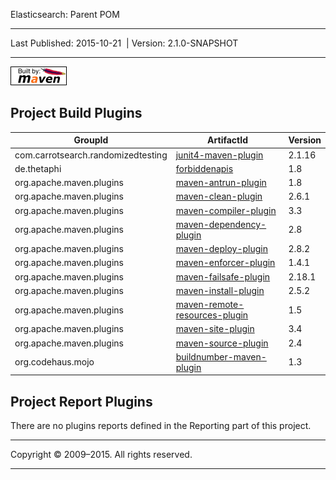 Elasticsearch: Parent POM

------------------------------------------------------------------------

<span id="publishDate">Last Published: 2015-10-21</span>  | <span id="projectVersion">Version: 2.1.0-SNAPSHOT</span>

------------------------------------------------------------------------

[![Built by Maven](./images/logos/maven-feather.png)](http://maven.apache.org/ "Built by Maven")

Project Build Plugins
---------------------

| GroupId                            | ArtifactId                                                                                      | Version |
|------------------------------------|-------------------------------------------------------------------------------------------------|---------|
| com.carrotsearch.randomizedtesting | [junit4-maven-plugin](http://labs.carrotsearch.com/junit4-maven-plugin)                         | 2.1.16  |
| de.thetaphi                        | [forbiddenapis](https://github.com/policeman-tools/forbidden-apis)                              | 1.8     |
| org.apache.maven.plugins           | [maven-antrun-plugin](http://maven.apache.org/plugins/maven-antrun-plugin/)                     | 1.8     |
| org.apache.maven.plugins           | [maven-clean-plugin](http://maven.apache.org/plugins/maven-clean-plugin/)                       | 2.6.1   |
| org.apache.maven.plugins           | [maven-compiler-plugin](http://maven.apache.org/plugins/maven-compiler-plugin/)                 | 3.3     |
| org.apache.maven.plugins           | [maven-dependency-plugin](http://maven.apache.org/plugins/maven-dependency-plugin/)             | 2.8     |
| org.apache.maven.plugins           | [maven-deploy-plugin](http://maven.apache.org/plugins/maven-deploy-plugin/)                     | 2.8.2   |
| org.apache.maven.plugins           | [maven-enforcer-plugin](http://maven.apache.org/enforcer/maven-enforcer-plugin)                 | 1.4.1   |
| org.apache.maven.plugins           | [maven-failsafe-plugin](http://maven.apache.org/surefire/maven-failsafe-plugin)                 | 2.18.1  |
| org.apache.maven.plugins           | [maven-install-plugin](http://maven.apache.org/plugins/maven-install-plugin/)                   | 2.5.2   |
| org.apache.maven.plugins           | [maven-remote-resources-plugin](http://maven.apache.org/plugins/maven-remote-resources-plugin/) | 1.5     |
| org.apache.maven.plugins           | [maven-site-plugin](http://maven.apache.org/plugins/maven-site-plugin/)                         | 3.4     |
| org.apache.maven.plugins           | [maven-source-plugin](http://maven.apache.org/plugins/maven-source-plugin/)                     | 2.4     |
| org.codehaus.mojo                  | [buildnumber-maven-plugin](http://mojo.codehaus.org/buildnumber-maven-plugin)                   | 1.3     |

Project Report Plugins
----------------------

There are no plugins reports defined in the Reporting part of this project.

------------------------------------------------------------------------

Copyright © 2009–2015. All rights reserved.

------------------------------------------------------------------------


